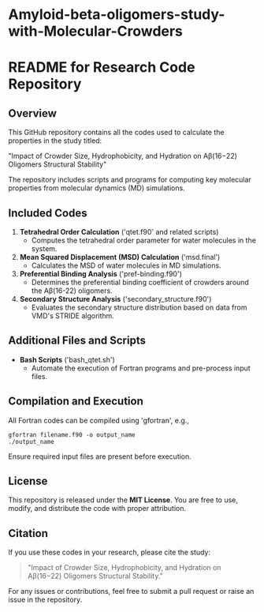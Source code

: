 # Amyloid-beta-oligomers-study-with-Molecular-Crowders

# README for Research Code Repository

## Overview
This GitHub repository contains all the codes used to calculate the properties in the study titled:

"Impact of Crowder Size, Hydrophobicity, and Hydration on Aβ(16−22) Oligomers Structural Stability"

The repository includes scripts and programs for computing key molecular properties from molecular dynamics (MD) simulations.

## Included Codes
1. **Tetrahedral Order Calculation** ('qtet.f90' and related scripts)
   - Computes the tetrahedral order parameter for water molecules in the system.
2. **Mean Squared Displacement (MSD) Calculation** ('msd.final')
   - Calculates the MSD of water molecules in MD simulations.
3. **Preferential Binding Analysis** ('pref-binding.f90')
   - Determines the preferential binding coefficient of crowders around the Aβ(16-22) oligomers.
4. **Secondary Structure Analysis** ('secondary_structure.f90')
   - Evaluates the secondary structure distribution based on data from VMD's STRIDE algorithm.

## Additional Files and Scripts
- **Bash Scripts** ('bash_qtet.sh')
  - Automate the execution of Fortran programs and pre-process input files.


## Compilation and Execution
All Fortran codes can be compiled using 'gfortran', e.g.,

    gfortran filename.f90 -o output_name
    ./output_name

Ensure required input files are present before execution.

## License
This repository is released under the **MIT License**. You are free to use, modify, and distribute the code with proper attribution.

## Citation
If you use these codes in your research, please cite the study:
> "Impact of Crowder Size, Hydrophobicity, and Hydration on Aβ(16−22) Oligomers Structural Stability."

For any issues or contributions, feel free to submit a pull request or raise an issue in the repository.


